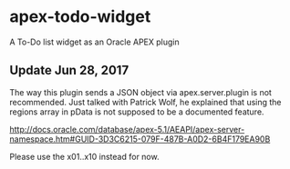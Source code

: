 # apex-todo-widget
A To-Do list widget as an Oracle APEX plugin
 
## Update Jun 28, 2017
The way this plugin sends a JSON object via apex.server.plugin is not recommended. Just talked with Patrick Wolf, he explained that using the regions array in pData is not supposed to be a documented feature.

http://docs.oracle.com/database/apex-5.1/AEAPI/apex-server-namespace.htm#GUID-3D3C6215-079F-487B-A0D2-6B4F179EA90B

Please use the x01..x10 instead for now.
